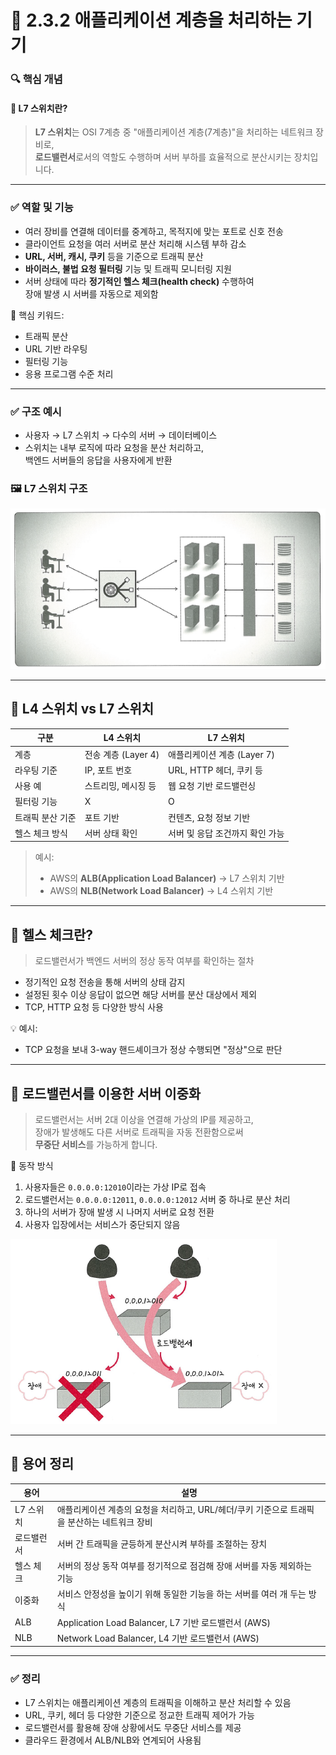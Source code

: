 # 📘 2.3.2 애플리케이션 계층을 처리하는 기기

### 🔍 핵심 개념

#### 🧩 L7 스위치란?

> **L7 스위치**는 OSI 7계층 중 "애플리케이션 계층(7계층)"을 처리하는 네트워크 장비로,  
> **로드밸런서**로서의 역할도 수행하며 서버 부하를 효율적으로 분산시키는 장치입니다.

---

### ✅ 역할 및 기능

- 여러 장비를 연결해 데이터를 중계하고, 목적지에 맞는 포트로 신호 전송  
- 클라이언트 요청을 여러 서버로 분산 처리해 시스템 부하 감소  
- **URL, 서버, 캐시, 쿠키** 등을 기준으로 트래픽 분산  
- **바이러스, 불법 요청 필터링** 기능 및 트래픽 모니터링 지원  
- 서버 상태에 따라 **정기적인 헬스 체크(health check)** 수행하여  
  장애 발생 시 서버를 자동으로 제외함

📌 핵심 키워드:
- 트래픽 분산
- URL 기반 라우팅
- 필터링 기능
- 응용 프로그램 수준 처리

---

### ✅ 구조 예시

- 사용자 → L7 스위치 → 다수의 서버 → 데이터베이스  
- 스위치는 내부 로직에 따라 요청을 분산 처리하고,  
  백엔드 서버들의 응답을 사용자에게 반환

### 🖼️ L7 스위치 구조

![L7 스위치](images/kjm_L7%20스위치.png)

---

## 🔹 L4 스위치 vs L7 스위치

| 구분 | L4 스위치 | L7 스위치 |
|------|-----------|-----------|
| 계층 | 전송 계층 (Layer 4) | 애플리케이션 계층 (Layer 7) |
| 라우팅 기준 | IP, 포트 번호 | URL, HTTP 헤더, 쿠키 등 |
| 사용 예 | 스트리밍, 메시징 등 | 웹 요청 기반 로드밸런싱 |
| 필터링 기능 | X | O |
| 트래픽 분산 기준 | 포트 기반 | 컨텐츠, 요청 정보 기반 |
| 헬스 체크 방식 | 서버 상태 확인 | 서버 및 응답 조건까지 확인 가능 |

> 예시:  
> - AWS의 **ALB(Application Load Balancer)** → L7 스위치 기반  
> - AWS의 **NLB(Network Load Balancer)** → L4 스위치 기반

---

## 🔹 헬스 체크란?

> 로드밸런서가 백엔드 서버의 정상 동작 여부를 확인하는 절차

- 정기적인 요청 전송을 통해 서버의 상태 감지  
- 설정된 횟수 이상 응답이 없으면 해당 서버를 분산 대상에서 제외  
- TCP, HTTP 요청 등 다양한 방식 사용

💡 예시:
- TCP 요청을 보내 3-way 핸드셰이크가 정상 수행되면 "정상"으로 판단

---

## 🔹 로드밸런서를 이용한 서버 이중화

> 로드밸런서는 서버 2대 이상을 연결해 가상의 IP를 제공하고,  
> 장애가 발생해도 다른 서버로 트래픽을 자동 전환함으로써  
> **무중단 서비스**를 가능하게 합니다.

📌 동작 방식

1. 사용자들은 `0.0.0.0:12010`이라는 가상 IP로 접속  
2. 로드밸런서는 `0.0.0.0:12011`, `0.0.0.0:12012` 서버 중 하나로 분산 처리  
3. 하나의 서버가 장애 발생 시 나머지 서버로 요청 전환  
4. 사용자 입장에서는 서비스가 중단되지 않음

![서버 이중화 구조](images/kjm_서버%20이중화.png)

---

## 📘 용어 정리

| 용어           | 설명 |
|----------------|------|
| L7 스위치      | 애플리케이션 계층의 요청을 처리하고, URL/헤더/쿠키 기준으로 트래픽을 분산하는 네트워크 장비 |
| 로드밸런서     | 서버 간 트래픽을 균등하게 분산시켜 부하를 조절하는 장치 |
| 헬스 체크      | 서버의 정상 동작 여부를 정기적으로 점검해 장애 서버를 자동 제외하는 기능 |
| 이중화         | 서비스 안정성을 높이기 위해 동일한 기능을 하는 서버를 여러 개 두는 방식 |
| ALB            | Application Load Balancer, L7 기반 로드밸런서 (AWS) |
| NLB            | Network Load Balancer, L4 기반 로드밸런서 (AWS) |

---

### ✅ 정리

- L7 스위치는 애플리케이션 계층의 트래픽을 이해하고 분산 처리할 수 있음  
- URL, 쿠키, 헤더 등 다양한 기준으로 정교한 트래픽 제어가 가능  
- 로드밸런서를 활용해 장애 상황에서도 무중단 서비스를 제공  
- 클라우드 환경에서 ALB/NLB와 연계되어 사용됨

